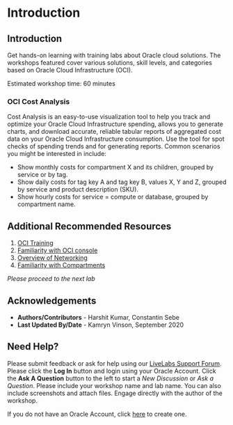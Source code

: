 # Introduction

## Introduction
Get hands-on learning with training labs about Oracle cloud solutions. The workshops featured cover various solutions, skill levels, and categories based on Oracle Cloud Infrastructure (OCI).

Estimated workshop time: 60 minutes

### OCI Cost Analysis

Cost Analysis is an easy-to-use visualization tool to help you track and optimize your Oracle Cloud Infrastructure spending, allows you to generate charts, and download accurate, reliable tabular reports of aggregated cost data on your Oracle Cloud Infrastructure consumption. Use the tool for spot checks of spending trends and for generating reports. Common scenarios you might be interested in include:

* Show monthly costs for compartment X and its children, grouped by service or by tag.
* Show daily costs for tag key A and tag key B, values X, Y and Z, grouped by service and product description (SKU).
* Show hourly costs for service = compute or database, grouped by compartment name.

## Additional Recommended Resources

1. [OCI Training](https://cloud.oracle.com/en_US/iaas/training)
2. [Familiarity with OCI console](https://docs.cloud.oracle.com/en-us/iaas/Content/GSG/Concepts/console.htm)
3. [Overview of Networking](https://docs.cloud.oracle.com/en-us/iaas/Content/Network/Concepts/overview.htm)
4. [Familiarity with Compartments](https://docs.cloud.oracle.com/en-us/iaas/Content/GSG/Concepts/concepts.htm)

*Please proceed to the next lab*

## Acknowledgements

- **Authors/Contributors** - Harshit Kumar, Constantin Sebe
- **Last Updated By/Date** - Kamryn Vinson, September 2020

## Need Help?
Please submit feedback or ask for help using our [LiveLabs Support Forum](https://community.oracle.com/tech/developers/categories/oracle-cloud-infrastructure-fundamentals). Please click the **Log In** button and login using your Oracle Account. Click the **Ask A Question** button to the left to start a *New Discussion* or *Ask a Question*.  Please include your workshop name and lab name.  You can also include screenshots and attach files.  Engage directly with the author of the workshop.

If you do not have an Oracle Account, click [here](https://profile.oracle.com/myprofile/account/create-account.jspx) to create one.
